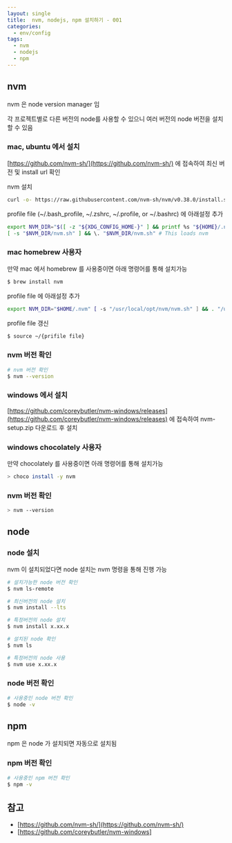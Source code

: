 ```yaml
---
layout: single
title:  nvm, nodejs, npm 설치하기 - 001
categories: 
  - env/config
tags: 
  - nvm
  - nodejs
  - npm
---
```


## nvm

nvm 은 node version manager 임

각 프로젝트별로 다른 버전의 node를 사용할 수 있으니 여러 버전의 node 버전을 설치할 수 있음

### mac, ubuntu 에서 설치

[https://github.com/nvm-sh/](https://github.com/nvm-sh/) 에 접속하여 최신 버전 및 install url 확인

nvm 설치

```bash
curl -o- https://raw.githubusercontent.com/nvm-sh/nvm/v0.38.0/install.sh | bash
```

profile file (~/.bash_profile, ~/.zshrc, ~/.profile, or ~/.bashrc) 에 아래설정 추가

```bash
export NVM_DIR="$([ -z "${XDG_CONFIG_HOME-}" ] && printf %s "${HOME}/.nvm" || printf %s "${XDG_CONFIG_HOME}/nvm")"
[ -s "$NVM_DIR/nvm.sh" ] && \. "$NVM_DIR/nvm.sh" # This loads nvm
```

### mac homebrew 사용자

만약 mac 에서 homebrew 를 사용중이면 아래 명령어를 통해 설치가능

```bash
$ brew install nvm
```

profile file 에 아래설정 추가

```bash
export NVM_DIR="$HOME/.nvm" [ -s "/usr/local/opt/nvm/nvm.sh" ] && . "/usr/local/opt/nvm/nvm.sh" [ -s "/usr/local/opt/nvm/etc/bash_completion.d/nvm" ] && . "/usr/local/opt/nvm/etc/bash_completion.d/nvm"
```

profile file 갱신

```bash
$ source ~/{prifile file}
```

### nvm 버전 확인

```bash
# nvm 버전 확인
$ nvm --version
```

### windows 에서 설치

[https://github.com/coreybutler/nvm-windows/releases](https://github.com/coreybutler/nvm-windows/releases) 에 접속하여 nvm-setup.zip 다운로드 후 설치

### windows chocolately 사용자

만약 chocolately 를 사용중이면 아래 명령어를 통해 설치가능

```bash
> choco install -y nvm
```

### nvm 버전 확인

```bash
> nvm --version
```

## node

### node 설치

nvm 이 설치되었다면 node 설치는 nvm 명령을 통해 진행 가능

```bash
# 설치가능한 node 버전 확인
$ nvm ls-remote

# 최신버전의 node 설치
$ nvm install --lts 

# 특정버전의 node 설치
$ nvm install x.xx.x

# 설치된 node 확인
$ nvm ls

# 특정버전의 node 사용
$ nvm use x.xx.x
```


### node 버전 확인

```bash
# 사용중인 node 버전 확인
$ node -v
```

## npm

npm 은 node 가 설치되면 자동으로 설치됨

### npm 버전 확인

```bash
# 사용중인 npm 버전 확인
$ npm -v
```

## 참고

- [https://github.com/nvm-sh/](https://github.com/nvm-sh/)
- [https://github.com/coreybutler/nvm-windows]